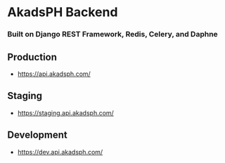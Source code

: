 # AkadsPH Backend
### Built on Django REST Framework, Redis, Celery, and Daphne

## Production
- https://api.akadsph.com/

## Staging
- https://staging.api.akadsph.com/

## Development
- https://dev.api.akadsph.com/
